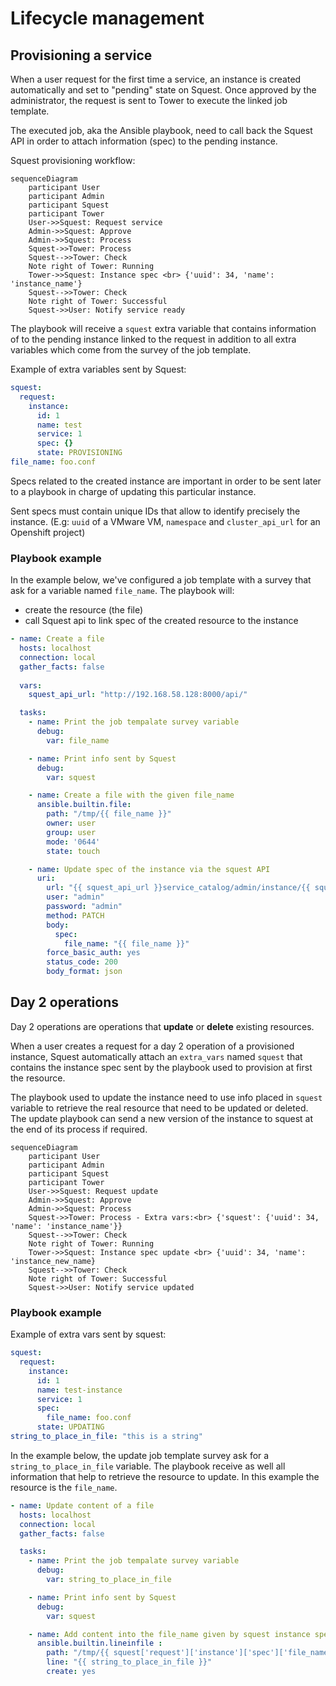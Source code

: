# Lifecycle management

## Provisioning a service

When a user request for the first time a service, an instance is created automatically and set to "pending" state on Squest.
Once approved by the administrator, the request is sent to Tower to execute the linked job template.

The executed job, aka the Ansible playbook, need to call back the Squest API in order to attach information (spec) to the pending instance.

Squest provisioning workflow:
```mermaid
sequenceDiagram
    participant User
    participant Admin
    participant Squest
    participant Tower
    User->>Squest: Request service
    Admin->>Squest: Approve
    Admin->>Squest: Process
    Squest->>Tower: Process
    Squest-->>Tower: Check
    Note right of Tower: Running
    Tower->>Squest: Instance spec <br> {'uuid': 34, 'name': 'instance_name'}
    Squest-->>Tower: Check
    Note right of Tower: Successful    
    Squest->>User: Notify service ready
```

The playbook will receive a `squest` extra variable that contains information of to the pending instance linked to the request 
in addition to all extra variables which come from the survey of the job template.

Example of extra variables sent by Squest:
```yaml
squest:
  request:
    instance:
      id: 1
      name: test
      service: 1
      spec: {}
      state: PROVISIONING
file_name: foo.conf
```

Specs related to the created instance are important in order to be sent later to a playbook in charge of updating 
this particular instance.

Sent specs must contain unique IDs that allow to identify precisely the instance. 
(E.g: `uuid` of a VMware VM, `namespace` and `cluster_api_url` for an Openshift project)


### Playbook example

In the example below, we've configured a job template with a survey that ask for a variable named `file_name`.
The playbook will:

- create the resource (the file)
- call Squest api to link spec of the created resource to the instance

```yaml
- name: Create a file
  hosts: localhost
  connection: local
  gather_facts: false
  
  vars:
    squest_api_url: "http://192.168.58.128:8000/api/"

  tasks:
    - name: Print the job tempalate survey variable
      debug:
        var: file_name

    - name: Print info sent by Squest
      debug:
        var: squest

    - name: Create a file with the given file_name
      ansible.builtin.file:
        path: "/tmp/{{ file_name }}"
        owner: user
        group: user
        mode: '0644'
        state: touch

    - name: Update spec of the instance via the squest API
      uri:
        url: "{{ squest_api_url }}service_catalog/admin/instance/{{ squest['request']['instance']['id'] }}/" # do not forget the last slash
        user: "admin"
        password: "admin"
        method: PATCH
        body:
          spec:
            file_name: "{{ file_name }}"
        force_basic_auth: yes
        status_code: 200
        body_format: json
```

## Day 2 operations

Day 2 operations are operations that **update** or **delete** existing resources.

When a user creates a request for a day 2 operation of a provisioned instance, Squest automatically attach an `extra_vars` named `squest` 
that contains the instance spec sent by the playbook used to provision at first the resource.

The playbook used to update the instance need to use info placed in `squest` variable to retrieve the real resource that need to be updated or deleted.
The update playbook can send a new version of the instance to squest at the end of its process if required.

```mermaid
sequenceDiagram
    participant User
    participant Admin
    participant Squest
    participant Tower
    User->>Squest: Request update
    Admin->>Squest: Approve
    Admin->>Squest: Process
    Squest->>Tower: Process - Extra vars:<br> {'squest': {'uuid': 34, 'name': 'instance_name'}}
    Squest-->>Tower: Check
    Note right of Tower: Running
    Tower->>Squest: Instance spec update <br> {'uuid': 34, 'name': 'instance_new_name}
    Squest-->>Tower: Check
    Note right of Tower: Successful    
    Squest->>User: Notify service updated
```

### Playbook example

Example of extra vars sent by squest:
```yaml
squest:
  request:
    instance:
      id: 1
      name: test-instance
      service: 1
      spec: 
        file_name: foo.conf
      state: UPDATING
string_to_place_in_file: "this is a string"
```

In the example below, the update job template survey ask for a `string_to_place_in_file` variable. 
The playbook receive as well all information that help to retrieve the resource to update. In this example the resource is the `file_name`.
```yaml
- name: Update content of a file
  hosts: localhost
  connection: local
  gather_facts: false

  tasks:
    - name: Print the job tempalate survey variable
      debug:
        var: string_to_place_in_file

    - name: Print info sent by Squest
      debug:
        var: squest

    - name: Add content into the file_name given by squest instance spec
      ansible.builtin.lineinfile :
        path: "/tmp/{{ squest['request']['instance']['spec']['file_name'] }}"
        line: "{{ string_to_place_in_file }}"
        create: yes
```
